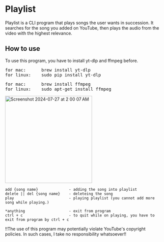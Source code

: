 # Playlist

Playlist is a CLI program that plays songs the user wants in succession.
It searches for the song you added on YouTube, then plays the audio from the video with the highest relevance.

## How to use
To use this program, you have to install yt-dlp and ffmpeg before.
<pre>
for mac:      brew install yt-dlp
for linux:    sudo pip install yt-dlp
</pre>
<pre>
for mac:      brew install ffmpeg
for linux:    sudo apt-get install ffmpeg
</pre>



<img width="283" alt="Screenshot 2024-07-27 at 2 00 07 AM" src="https://github.com/user-attachments/assets/4cd8c0dc-c9d2-42b3-b1fd-37c17a07c255">


    add {song name}              - adding the song into playlist
    delete || del {song name}    - deleteing the song
    play                         - playing playlist (you cannot add more song while playing.)

    *anything                    - exit from program
    ctrl + c                     - to quit while on playing, you have to exit from program by ctrl + c


!!The use of this program may potentially violate YouTube's copyright policies. In such cases, I take no responsibility whatsoever!!
